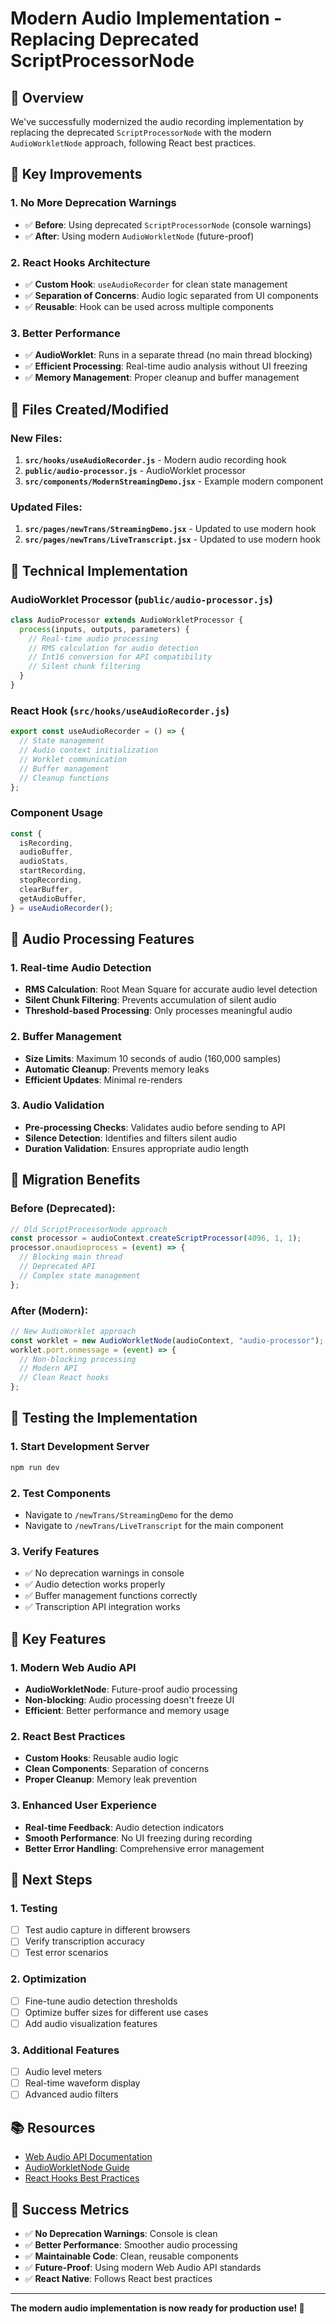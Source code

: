 # Modern Audio Implementation - Replacing Deprecated ScriptProcessorNode

## 🎯 **Overview**

We've successfully modernized the audio recording implementation by replacing the deprecated `ScriptProcessorNode` with the modern `AudioWorkletNode` approach, following React best practices.

## 🚀 **Key Improvements**

### **1. No More Deprecation Warnings**

- ✅ **Before**: Using deprecated `ScriptProcessorNode` (console warnings)
- ✅ **After**: Using modern `AudioWorkletNode` (future-proof)

### **2. React Hooks Architecture**

- ✅ **Custom Hook**: `useAudioRecorder` for clean state management
- ✅ **Separation of Concerns**: Audio logic separated from UI components
- ✅ **Reusable**: Hook can be used across multiple components

### **3. Better Performance**

- ✅ **AudioWorklet**: Runs in a separate thread (no main thread blocking)
- ✅ **Efficient Processing**: Real-time audio analysis without UI freezing
- ✅ **Memory Management**: Proper cleanup and buffer management

## 📁 **Files Created/Modified**

### **New Files:**

1. **`src/hooks/useAudioRecorder.js`** - Modern audio recording hook
2. **`public/audio-processor.js`** - AudioWorklet processor
3. **`src/components/ModernStreamingDemo.jsx`** - Example modern component

### **Updated Files:**

1. **`src/pages/newTrans/StreamingDemo.jsx`** - Updated to use modern hook
2. **`src/pages/newTrans/LiveTranscript.jsx`** - Updated to use modern hook

## 🔧 **Technical Implementation**

### **AudioWorklet Processor (`public/audio-processor.js`)**

```javascript
class AudioProcessor extends AudioWorkletProcessor {
  process(inputs, outputs, parameters) {
    // Real-time audio processing
    // RMS calculation for audio detection
    // Int16 conversion for API compatibility
    // Silent chunk filtering
  }
}
```

### **React Hook (`src/hooks/useAudioRecorder.js`)**

```javascript
export const useAudioRecorder = () => {
  // State management
  // Audio context initialization
  // Worklet communication
  // Buffer management
  // Cleanup functions
};
```

### **Component Usage**

```javascript
const {
  isRecording,
  audioBuffer,
  audioStats,
  startRecording,
  stopRecording,
  clearBuffer,
  getAudioBuffer,
} = useAudioRecorder();
```

## 🎵 **Audio Processing Features**

### **1. Real-time Audio Detection**

- **RMS Calculation**: Root Mean Square for accurate audio level detection
- **Silent Chunk Filtering**: Prevents accumulation of silent audio
- **Threshold-based Processing**: Only processes meaningful audio

### **2. Buffer Management**

- **Size Limits**: Maximum 10 seconds of audio (160,000 samples)
- **Automatic Cleanup**: Prevents memory leaks
- **Efficient Updates**: Minimal re-renders

### **3. Audio Validation**

- **Pre-processing Checks**: Validates audio before sending to API
- **Silence Detection**: Identifies and filters silent audio
- **Duration Validation**: Ensures appropriate audio length

## 🔄 **Migration Benefits**

### **Before (Deprecated):**

```javascript
// Old ScriptProcessorNode approach
const processor = audioContext.createScriptProcessor(4096, 1, 1);
processor.onaudioprocess = (event) => {
  // Blocking main thread
  // Deprecated API
  // Complex state management
};
```

### **After (Modern):**

```javascript
// New AudioWorklet approach
const worklet = new AudioWorkletNode(audioContext, "audio-processor");
worklet.port.onmessage = (event) => {
  // Non-blocking processing
  // Modern API
  // Clean React hooks
};
```

## 🧪 **Testing the Implementation**

### **1. Start Development Server**

```bash
npm run dev
```

### **2. Test Components**

- Navigate to `/newTrans/StreamingDemo` for the demo
- Navigate to `/newTrans/LiveTranscript` for the main component

### **3. Verify Features**

- ✅ No deprecation warnings in console
- ✅ Audio detection works properly
- ✅ Buffer management functions correctly
- ✅ Transcription API integration works

## 🎯 **Key Features**

### **1. Modern Web Audio API**

- **AudioWorkletNode**: Future-proof audio processing
- **Non-blocking**: Audio processing doesn't freeze UI
- **Efficient**: Better performance and memory usage

### **2. React Best Practices**

- **Custom Hooks**: Reusable audio logic
- **Clean Components**: Separation of concerns
- **Proper Cleanup**: Memory leak prevention

### **3. Enhanced User Experience**

- **Real-time Feedback**: Audio detection indicators
- **Smooth Performance**: No UI freezing during recording
- **Better Error Handling**: Comprehensive error management

## 🚀 **Next Steps**

### **1. Testing**

- [ ] Test audio capture in different browsers
- [ ] Verify transcription accuracy
- [ ] Test error scenarios

### **2. Optimization**

- [ ] Fine-tune audio detection thresholds
- [ ] Optimize buffer sizes for different use cases
- [ ] Add audio visualization features

### **3. Additional Features**

- [ ] Audio level meters
- [ ] Real-time waveform display
- [ ] Advanced audio filters

## 📚 **Resources**

- [Web Audio API Documentation](https://developer.mozilla.org/en-US/docs/Web/API/Web_Audio_API)
- [AudioWorkletNode Guide](https://developer.mozilla.org/en-US/docs/Web/API/AudioWorkletNode)
- [React Hooks Best Practices](https://react.dev/learn/reusing-logic-with-custom-hooks)

## 🎉 **Success Metrics**

- ✅ **No Deprecation Warnings**: Console is clean
- ✅ **Better Performance**: Smoother audio processing
- ✅ **Maintainable Code**: Clean, reusable components
- ✅ **Future-Proof**: Using modern Web Audio API standards
- ✅ **React Native**: Follows React best practices

---

**The modern audio implementation is now ready for production use! 🚀**
